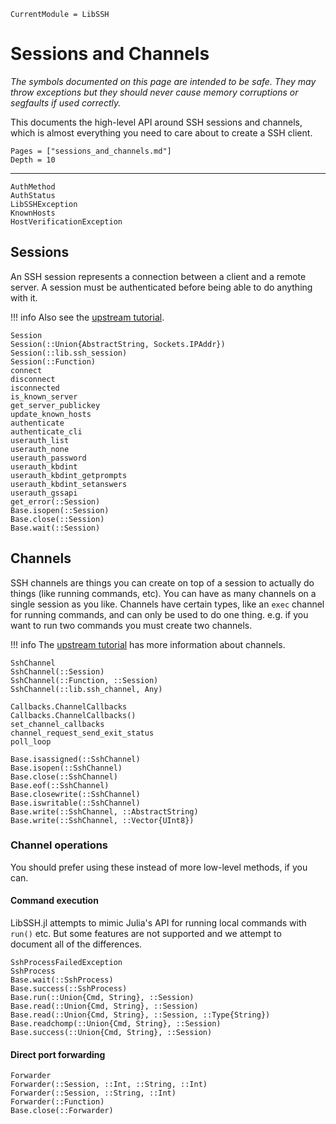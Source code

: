 ```@meta
CurrentModule = LibSSH
```

# Sessions and Channels

*The symbols documented on this page are intended to be safe. They may throw
exceptions but they should never cause memory corruptions or segfaults if used
correctly.*

This documents the high-level API around SSH sessions and channels, which is
almost everything you need to care about to create a SSH client.

```@contents
Pages = ["sessions_and_channels.md"]
Depth = 10
```

---

```@docs
AuthMethod
AuthStatus
LibSSHException
KnownHosts
HostVerificationException
```

## Sessions

An SSH session represents a connection between a client and a remote server. A
session must be authenticated before being able to do anything with it.

!!! info
    Also see the [upstream
    tutorial](https://api.libssh.org/stable/libssh_tutor_guided_tour.html).

```@docs
Session
Session(::Union{AbstractString, Sockets.IPAddr})
Session(::lib.ssh_session)
Session(::Function)
connect
disconnect
isconnected
is_known_server
get_server_publickey
update_known_hosts
authenticate
authenticate_cli
userauth_list
userauth_none
userauth_password
userauth_kbdint
userauth_kbdint_getprompts
userauth_kbdint_setanswers
userauth_gssapi
get_error(::Session)
Base.isopen(::Session)
Base.close(::Session)
Base.wait(::Session)
```

## Channels

SSH channels are things you can create on top of a session to actually do things
(like running commands, etc). You can have as many channels on a single session
as you like. Channels have certain types, like an `exec` channel for running
commands, and can only be used to do one thing. e.g. if you want to run two
commands you must create two channels.

!!! info
    The [upstream
    tutorial](https://api.libssh.org/stable/libssh_tutor_shell.html) has more
    information about channels.

```@docs
SshChannel
SshChannel(::Session)
SshChannel(::Function, ::Session)
SshChannel(::lib.ssh_channel, Any)

Callbacks.ChannelCallbacks
Callbacks.ChannelCallbacks()
set_channel_callbacks
channel_request_send_exit_status
poll_loop

Base.isassigned(::SshChannel)
Base.isopen(::SshChannel)
Base.close(::SshChannel)
Base.eof(::SshChannel)
Base.closewrite(::SshChannel)
Base.iswritable(::SshChannel)
Base.write(::SshChannel, ::AbstractString)
Base.write(::SshChannel, ::Vector{UInt8})
```

### Channel operations

You should prefer using these instead of more low-level methods, if you can.

#### Command execution

LibSSH.jl attempts to mimic Julia's API for running local commands with `run()`
etc. But some features are not supported and we attempt to document all of the
differences.

```@docs
SshProcessFailedException
SshProcess
Base.wait(::SshProcess)
Base.success(::SshProcess)
Base.run(::Union{Cmd, String}, ::Session)
Base.read(::Union{Cmd, String}, ::Session)
Base.read(::Union{Cmd, String}, ::Session, ::Type{String})
Base.readchomp(::Union{Cmd, String}, ::Session)
Base.success(::Union{Cmd, String}, ::Session)
```

#### Direct port forwarding

```@docs
Forwarder
Forwarder(::Session, ::Int, ::String, ::Int)
Forwarder(::Session, ::String, ::Int)
Forwarder(::Function)
Base.close(::Forwarder)
```
